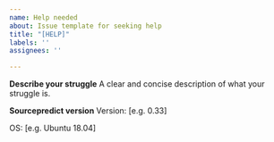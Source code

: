 ```yaml
---
name: Help needed
about: Issue template for seeking help
title: "[HELP]"
labels: ''
assignees: ''

---
```


**Describe your struggle**
A clear and concise description of what your struggle is.

**Sourcepredict version**
Version: [e.g. 0.33]

OS: [e.g. Ubuntu 18.04]
